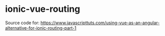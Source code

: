 # ionic-vue-routing
Source code for: https://www.javascripttuts.com/using-vue-as-an-angular-alternative-for-ionic-routing-part-1

